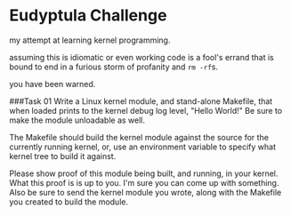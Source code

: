 Eudyptula Challenge
===================

my attempt at learning kernel programming.

assuming this is idiomatic or even working code is a fool's errand that
is bound to end in a furious storm of profanity and `rm -rf`s.

you have been warned.

###Task 01
Write a Linux kernel module, and stand-alone Makefile, that when loaded
prints to the kernel debug log level, "Hello World!"  Be sure to make
the module unloadable as well.

The Makefile should build the kernel module against the source for the
currently running kernel, or, use an environment variable to specify
what kernel tree to build it against.

Please show proof of this module being built, and running, in your
kernel.  What this proof is is up to you.  I'm sure you can come up with
something.  Also be sure to send the kernel module you wrote, along with
the Makefile you created to build the module.
